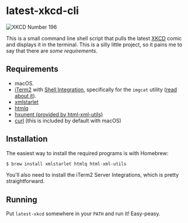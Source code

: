 # latest-xkcd-cli

![XKCD Number 196](https://imgs.xkcd.com/comics/command_line_fu.png)

This is a small command line shell script that pulls the latest
[XKCD](https://xkcd.com) comic and displays it in the terminal. This is a
silly little project, so it pains me to say that there are _some requirements_.

## Requirements

- macOS.
- [iTerm2](https://iterm2.com) with
  [Shell Integration](https://iterm2.com/documentation-shell-integration.html),
  specifically for the `imgcat` utility
  ([read about it](https://iterm2.com/documentation-utilities.html)).
- [xmlstarlet](https://xmlstar.sourceforge.net/)
- [htmlq](https://github.com/mgdm/htmlq)
- [hxunent (provided by html-xml-utils)](https://www.w3.org/Tools/HTML-XML-utils/)
- [curl](https://curl.se) (this is included by default with macOS)

## Installation

The easiest way to install the required programs is with Homebrew:

```bash
$ brew install xmlstarlet htmlq html-xml-utils
```

You'll also need to install the iTerm2 Server Integrations, which is pretty
straightforward.

## Running

Put `latest-xkcd` somewhere in your `PATH` and run it! Easy-peasy.
